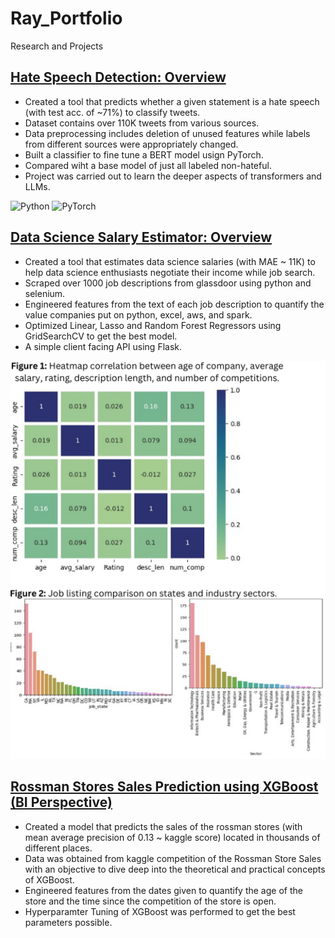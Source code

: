 # Ray_Portfolio
Research and Projects

## [Hate Speech Detection: Overview](https://github.com/ayushzoc/hatespeechbert)
* Created a tool that predicts whether a given statement is a hate speech (with test acc. of ~71%) to classify tweets.
* Dataset contains over 110K tweets from various sources.
* Data preprocessing includes deletion of unused features while labels from different sources were appropriately changed.
* Built a classifier to fine tune a BERT model usign PyTorch.
* Compared wiht a base model of just all labeled non-hateful.
* Project was carried out to learn the deeper aspects of transformers and LLMs.  

![Python](https://img.shields.io/badge/Python-white?logo=Python) ![PyTorch](https://img.shields.io/badge/PyTorch-white?logo=PyTorch)


## [Data Science Salary Estimator: Overview](https://github.com/ayushzoc/job_salary_proj)
* Created a tool that estimates data science salaries (with MAE ~ 11K) to help data science enthusiasts negotiate their income while job search.
* Scraped over 1000 job descriptions from glassdoor using python and selenium.
* Engineered features from the text of each job description to quantify the value companies put on python, excel, aws, and spark.
* Optimized Linear, Lasso and Random Forest Regressors using GridSearchCV to get the best model.
* A simple client facing API using Flask.  

![STATE!](/images/image1.png)

## [Rossman Stores Sales Prediction using XGBoost (BI Perspective)](https://github.com/ayushzoc/rossmanstoresales)
* Created a model that predicts the sales of the rossman stores (with mean average precision of 0.13 ~ kaggle score) located in thousands of different places.
* Data was obtained from kaggle competition of the Rossman Store Sales with an objective to dive deep into the theoretical and practical concepts of XGBoost.
* Engineered features from the dates given to quantify the age of the store and the time since the competition of the store is open.
* Hyperparamter Tuning of XGBoost was performed to get the best parameters possible.
